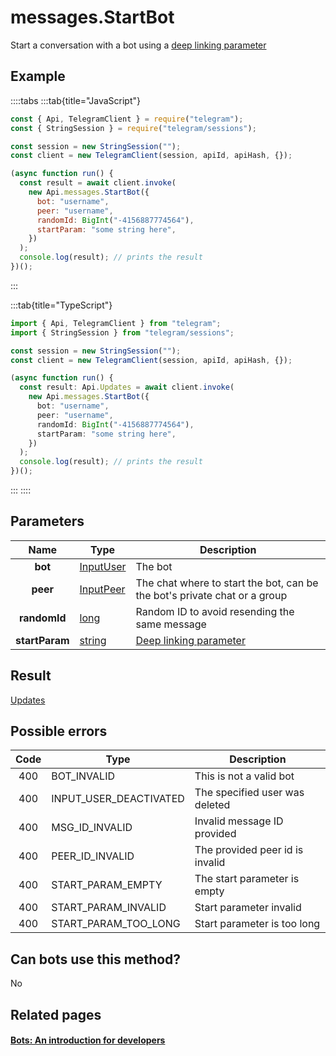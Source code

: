 # messages.StartBot

Start a conversation with a bot using a [deep linking parameter](https://core.telegram.org/bots#deep-linking)

## Example

::::tabs
:::tab{title="JavaScript"}

```js
const { Api, TelegramClient } = require("telegram");
const { StringSession } = require("telegram/sessions");

const session = new StringSession("");
const client = new TelegramClient(session, apiId, apiHash, {});

(async function run() {
  const result = await client.invoke(
    new Api.messages.StartBot({
      bot: "username",
      peer: "username",
      randomId: BigInt("-4156887774564"),
      startParam: "some string here",
    })
  );
  console.log(result); // prints the result
})();
```

:::

:::tab{title="TypeScript"}

```ts
import { Api, TelegramClient } from "telegram";
import { StringSession } from "telegram/sessions";

const session = new StringSession("");
const client = new TelegramClient(session, apiId, apiHash, {});

(async function run() {
  const result: Api.Updates = await client.invoke(
    new Api.messages.StartBot({
      bot: "username",
      peer: "username",
      randomId: BigInt("-4156887774564"),
      startParam: "some string here",
    })
  );
  console.log(result); // prints the result
})();
```

:::
::::

## Parameters

|      Name      | Type                                                  | Description                                                               |
| :------------: | ----------------------------------------------------- | ------------------------------------------------------------------------- |
|    **bot**     | [InputUser](https://core.telegram.org/type/InputUser) | The bot                                                                   |
|    **peer**    | [InputPeer](https://core.telegram.org/type/InputPeer) | The chat where to start the bot, can be the bot's private chat or a group |
|  **randomId**  | [long](https://core.telegram.org/type/long)           | Random ID to avoid resending the same message                             |
| **startParam** | [string](https://core.telegram.org/type/string)       | [Deep linking parameter](https://core.telegram.org/bots#deep-linking)     |

## Result

[Updates](https://core.telegram.org/type/Updates)

## Possible errors

| Code | Type                   | Description                     |
| :--: | ---------------------- | ------------------------------- |
| 400  | BOT_INVALID            | This is not a valid bot         |
| 400  | INPUT_USER_DEACTIVATED | The specified user was deleted  |
| 400  | MSG_ID_INVALID         | Invalid message ID provided     |
| 400  | PEER_ID_INVALID        | The provided peer id is invalid |
| 400  | START_PARAM_EMPTY      | The start parameter is empty    |
| 400  | START_PARAM_INVALID    | Start parameter invalid         |
| 400  | START_PARAM_TOO_LONG   | Start parameter is too long     |

## Can bots use this method?

No

## Related pages

#### [Bots: An introduction for developers](https://core.telegram.org/bots)
